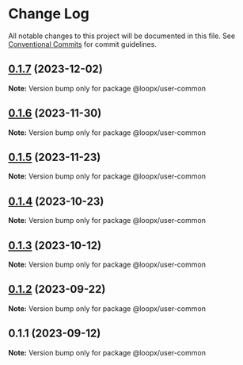 # Change Log

All notable changes to this project will be documented in this file.
See [Conventional Commits](https://conventionalcommits.org) for commit guidelines.

## [0.1.7](https://github.com/betaly/loopx/compare/@loopx/user-common@0.1.6...@loopx/user-common@0.1.7) (2023-12-02)

**Note:** Version bump only for package @loopx/user-common





## [0.1.6](https://github.com/betaly/loopx/compare/@loopx/user-common@0.1.5...@loopx/user-common@0.1.6) (2023-11-30)

**Note:** Version bump only for package @loopx/user-common





## [0.1.5](https://github.com/betaly/loopx/compare/@loopx/user-common@0.1.4...@loopx/user-common@0.1.5) (2023-11-23)

**Note:** Version bump only for package @loopx/user-common





## [0.1.4](https://github.com/betaly/loopx/compare/@loopx/user-common@0.1.3...@loopx/user-common@0.1.4) (2023-10-23)

**Note:** Version bump only for package @loopx/user-common





## [0.1.3](https://github.com/betaly/loopx/compare/@loopx/user-common@0.1.2...@loopx/user-common@0.1.3) (2023-10-12)

**Note:** Version bump only for package @loopx/user-common





## [0.1.2](https://github.com/betaly/loopx/compare/@loopx/user-common@0.1.1...@loopx/user-common@0.1.2) (2023-09-22)

**Note:** Version bump only for package @loopx/user-common





## 0.1.1 (2023-09-12)

**Note:** Version bump only for package @loopx/user-common
